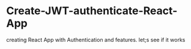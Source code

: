 # Create-JWT-authenticate-React-App
creating React App with Authentication and features.
let;s see if it works